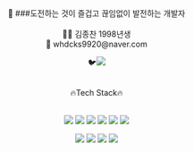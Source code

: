 <div align="center">
🌻 ###도전하는 것이 즐겁고 끊임없이 발전하는 개발자
</br>
</br>
👨‍💻 김종찬 1998년생 
</br>
📧 whdcks9920@naver.com
</br>

🐦<a href="https://zircon-question-03d.notion.site/73e530da8794485eb15768e5e627b6db" target="_blank"><img src="https://img.shields.io/badge/Notion-ffffff?style=flat-square&logo=Notion&logoColor=black"/></a>
</br>
</div>


</br>


<div align="center">
	🔥Tech Stack🔥
	</br>
	</br>
	<p>
	<img src="https://img.shields.io/badge/JAVASCRIPT-F7DF1E?style=flat&logo=JavaScript&logoColor=white" />
	<img src="https://img.shields.io/badge/HTML5-E34F26?style=flat&logo=HTML5&logoColor=white" />
	<img src="https://img.shields.io/badge/CSS3-1572B6?style=flat&logo=CSS3&logoColor=white" />
    <img src="https://img.shields.io/badge/Redux-764ABC?style=flat-square&logo=Redux&logoColor=white"/>
	<img src="https://img.shields.io/badge/REACT-61DAFB?style=flat&logo=React&logoColor=white"/>
    <img src="https://img.shields.io/badge/Next.js-000000?style=flat-square&logo=Next.js&logoColor=white"/>
	</p>
	<p>
	<img src="https://img.shields.io/badge/NODE.JS-339933?style=flat&logo=Node.js&logoColor=white" />
    <img src="https://img.shields.io/badge/Express-000000?style=flat-square&logo=Express&logoColor=white"/>
	<img src="https://img.shields.io/badge/MYSQL-4479A1?style=flat&logo=Mysql&logoColor=white" />
	<img src="https://img.shields.io/badge/Sequelize-52B0E7?style=flat-square&logo=Sequelize&logoColor=white"/>
	</p>
</div>
